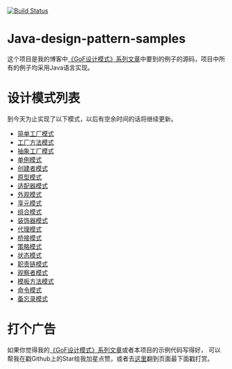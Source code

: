 [![Build Status](https://travis-ci.org/elvinzeng/java-design-pattern-samples.svg?branch=master)](https://travis-ci.org/elvinzeng/java-design-pattern-samples)

# Java-design-pattern-samples
这个项目是我的博客中[《GoF设计模式》系列文章](http://www.bughui.com/2017/06/10/gof-design-pattern-overview/)中要到的例子的源码，项目中所有的例子均采用Java语言实现。

# 设计模式列表
到今天为止实现了以下模式，以后有空余时间的话将继续更新。

* [简单工厂模式](/simple-factory)
* [工厂方法模式](/factory-method)
* [抽象工厂模式](/abstract-factory)
* [单例模式](/singleton)
* [创建者模式](/builder)
* [原型模式](/prototype)
* [适配器模式](/adapter)
* [外观模式](/facade)
* [享元模式](/flyweight)
* [组合模式](/composite)
* [装饰器模式](/decorator)
* [代理模式](/proxy)
* [桥接模式](/bridge)
* [策略模式](/strategy)
* [状态模式](/state)
* [职责链模式](/chain-of-responsibility)
* [观察者模式](/observer)
* [模板方法模式](/template)
* [命令模式](/command)
* [备忘录模式](/memento)


# 打个广告  
如果你觉得我的[《GoF设计模式》系列文章](http://www.bughui.com/2017/06/10/gof-design-pattern-overview/)或者本项目的示例代码写得好，
可以帮我在戳Github上的Star给我加星点赞，或者去[这里](http://www.bughui.com/2017/06/10/gof-design-pattern-overview/)翻到页面最下面戳打赏。  